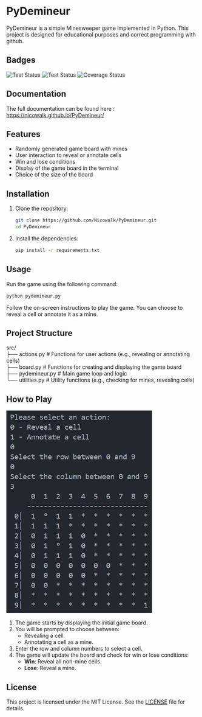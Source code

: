 # PyDemineur

PyDemineur is a simple Minesweeper game implemented in Python. This project is designed for educational purposes and correct programming with github.

## Badges

![Test Status](https://github.com/Nicowalk/PyDemineur/actions/workflows/ci.yml/badge.svg)
![Test Status](https://github.com/Nicowalk/PyDemineur/actions/workflows/documentation.yml/badge.svg)
![Coverage Status](https://coveralls.io/repos/github/Nicowalk/PyDemineur/badge.svg?branch=main)

## Documentation

The full documentation can be found here :
https://nicowalk.github.io/PyDemineur/

## Features

- Randomly generated game board with mines
- User interaction to reveal or annotate cells
- Win and lose conditions
- Display of the game board in the terminal
- Choice of the size of the board

## Installation

1. Clone the repository:
    ```sh
    git clone https://github.com/Nicowalk/PyDemineur.git
    cd PyDemineur
    ```
2. Install the dependencies:
    ```sh
    pip install -r requirements.txt
    ```
    
## Usage

Run the game using the following command:
```sh
python pydemineur.py
```


Follow the on-screen instructions to play the game. You can choose to reveal a cell or annotate it as a mine.

## Project Structure

src/ </br>
├── actions.py # Functions for user actions (e.g., revealing or annotating cells) </br>
├── board.py # Functions for creating and displaying the game board </br>
├── pydemineur.py # Main game loop and logic </br>
└── utilities.py # Utility functions (e.g., checking for mines, revealing cells)</br>


## How to Play

![Screenshot](docs/gameplay_example.png)

1. The game starts by displaying the initial game board.
2. You will be prompted to choose between:
   - Revealing a cell.
   - Annotating a cell as a mine.
3. Enter the row and column numbers to select a cell.
4. The game will update the board and check for win or lose conditions:
   - **Win**: Reveal all non-mine cells.
   - **Lose**: Reveal a mine.

## License

This project is licensed under the MIT License. See the [LICENSE](LICENSE) file for details.